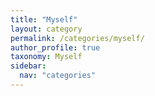 ```yaml
---
title: "Myself"
layout: category
permalink: /categories/myself/
author_profile: true
taxonomy: Myself
sidebar:
  nav: "categories"
---
```


